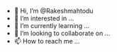 - 👋 Hi, I’m @Rakeshmahtodu
- 👀 I’m interested in ...
- 🌱 I’m currently learning ...
- 💞️ I’m looking to collaborate on ...
- 📫 How to reach me ...

<!---
Rakeshmahtodu/Rakeshmahtodu is a ✨ special ✨ repository because its `README.md` (this file) appears on your GitHub profile.
You can click the Preview link to take a look at your changes.
--->
